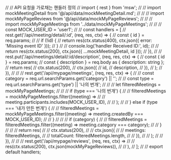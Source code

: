 // // API 요청을 가로채는 핸들러 정의
// import { rest } from 'msw';
//
// import mockMeetingDetail from '@/api/data/mockMeetingDetail.md';
//
// // import mockMyPageReviews from '@/api/data/mockMyPageReviews';
//
// // import mockMyPageMeetings from '../data/mockMyPageMeetings';
//
// // const MOCK_USER_ID = 'user1';
//
// const handlers = [
//   rest.get('/api/meeting/detail/:id', (req, res, ctx) => {
//     const { id } = req.params;
//
//     if (!id) {
//       return res(ctx.status(400), ctx.json({ error: 'Missing event ID' }));
//     }
//
//     console.log('handler Received ID:', id);
//
//     return res(ctx.status(200), ctx.json({ ...mockMeetingDetail, id }));
//   }),
//
//   rest.put('/api/meetings/detail/:id/description', (req, res, ctx) => {
//     const { id } = req.params;
//     const { description } = req.body as { description: string };
//     return res(
//       ctx.status(200),
//       ctx.json({
//         id,
//         description,
//       }),
//     );
//   }),
//
//   // rest.get('/api/mypage/meetings', (req, res, ctx) => {
//   //   const category = req.url.searchParams.get('category') || '';
//   //   const type = req.url.searchParams.get('type') || '나의 번개';
//
//   //   let filteredMeetings = mockMyPageMeetings;
//
//   //   if (type === '나의 번개') {
//   //     filteredMeetings = mockMyPageMeetings.filter((meeting) =>
//   //       meeting.participants.includes(MOCK_USER_ID),
//   //     );
//   //   } else if (type === '내가 만든 번개') {
//   //     filteredMeetings = mockMyPageMeetings.filter((meeting) => meeting.createdBy === MOCK_USER_ID);
//   //   }
//
//   //   if (category) {
//   //     filteredMeetings = filteredMeetings.filter((meeting) => meeting.category === category);
//   //   }
//
//   //   return res(
//   //     ctx.status(200),
//   //     ctx.json({
//   //       meetings: filteredMeetings,
//   //       totalCount: filteredMeetings.length,
//   //     }),
//   //   );
//   // }),
//
//   // rest.get('/api/mypage/reviews', (req, res, ctx) =>
//   //   res(ctx.status(200), ctx.json(mockMyPageReviews)),
//   // ),
// ];
//
// export default handlers;

